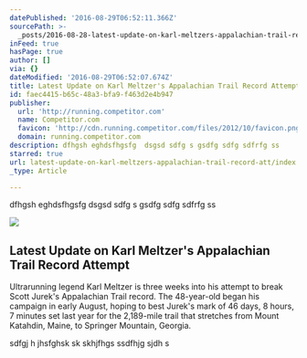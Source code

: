 ```yaml
---
datePublished: '2016-08-29T06:52:11.366Z'
sourcePath: >-
  _posts/2016-08-28-latest-update-on-karl-meltzers-appalachian-trail-record-att.md
inFeed: true
hasPage: true
author: []
via: {}
dateModified: '2016-08-29T06:52:07.674Z'
title: Latest Update on Karl Meltzer's Appalachian Trail Record Attempt
id: faec4415-b65c-48a3-bfa9-f463d2e4b947
publisher:
  url: 'http://running.competitor.com'
  name: Competitor.com
  favicon: 'http://cdn.running.competitor.com/files/2012/10/favicon.png'
  domain: running.competitor.com
description: dfhgsh eghdsfhgsfg  dsgsd sdfg s gsdfg sdfg sdfrfg ss
starred: true
url: latest-update-on-karl-meltzers-appalachian-trail-record-att/index.html
_type: Article

---
```

dfhgsh eghdsfhgsfg dsgsd sdfg s gsdfg sdfg sdfrfg ss

<article style=""><img src="https://s3-us-west-2.amazonaws.com/the-grid-img/p/ce26131fd0d5b94eac0c276610bf25e622c46eb1.jpg" /><h1>Latest Update on Karl Meltzer's Appalachian Trail Record Attempt</h1><p>Ultrarunning legend Karl Meltzer is three weeks into his attempt to break Scott Jurek's Appalachian Trail record. The 48-year-old began his campaign in early August, hoping to best Jurek's mark of 46 days, 8 hours, 7 minutes set last year for the 2,189-mile trail that stretches from Mount Katahdin, Maine, to Springer Mountain, Georgia.</p></article>

sdfgj h jhsfghsk sk skhjfhgs ssdfhjg sjdh s